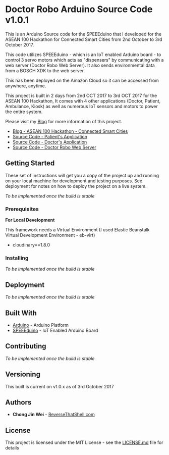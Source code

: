 # Doctor Robo Arduino Source Code v1.0.1

This is an Arduino Source code for the SPEEEduino that I developed for the ASEAN 100 Hackathon for Connected Smart Cities from 2nd October to 3rd October 2017.

This code utilizes SPEEEduino - which is an IoT enabled Arduino board - to control 3 servo motors which acts as "dispensers" by communicating with a web server (Doctor Robo Web Server). It also sends environmental data from a BOSCH XDK to the web server.

This has been deployed on the Amazon Cloud so it can be accessed from anywhere, anytime.

This project is built in 2 days from 2nd OCT 2017 to 3rd OCT 2017 for the ASEAN 100 Hackathon, It comes with 4 other applications (Doctor, Patient, Ambulance, Kiosk) as well as numerous IoT sensors and motors to power the entire system.

Please visit my [Blog](https://www.reversethatshell.com) for more information of this project.
- [Blog - ASEAN 100 Hackathon - Connected Smart Cities](https://www.reversethatshell.com)
- [Source Code - Patient's Application](https://github.com/jinwei908/DrRoboPatientApp-public)
- [Source Code - Doctor's Application](https://github.com/jinwei908/DrRoboDoctorApp-public)
- [Source Code - Doctor Robo Web Server](https://github.com/jinwei908/DrRoboWeb-public)

## Getting Started

These set of instructions will get you a copy of the project up and running on your local machine for development and testing purposes. See deployment for notes on how to deploy the project on a live system.

*To be implemented once the build is stable*

### Prerequisites

**For Local Development**

This framework needs a Virtual Environment (I used Elastic Beanstalk Virtual Development Environment - eb-virt)
- cloudinary==1.8.0

### Installing

*To be implemented once the build is stable*

## Deployment

*To be implemented once the build is stable*

## Built With
 
* [Arduino](https://www.arduino.cc/) - Arduino Platform
* [SPEEEduino](https://sammy0025.github.io/SPEEEduino/) - IoT Enabled Arduino Board

## Contributing

*To be implemented once the build is stable*

## Versioning

This built is current on v1.0.x as of 3rd October 2017


## Authors

* **Chong Jin Wei** - [ReverseThatShell.com](https://www.reversethatshell.com)

## License

This project is licensed under the MIT License - see the [LICENSE.md](https://github.com/jinwei908/DrRoboSPEEEduino-public/blob/master/LICENSE) file for details